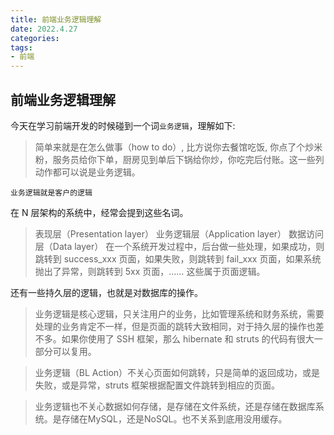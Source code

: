 ```yaml
---
title: 前端业务逻辑理解
date: 2022.4.27
categories: 
tags: 
- 前端
---
```


## 前端业务逻辑理解

今天在学习前端开发的时候碰到一个词`业务逻辑`，理解如下:

>简单来就是在怎么做事（how to do）, 比方说你去餐馆吃饭, 你点了个炒米粉，服务员给你下单，厨房见到单后下锅给你炒，你吃完后付账。这一些列动作都可以说是业务逻辑。

`业务逻辑就是客户的逻辑`

在 N 层架构的系统中，经常会提到这些名词。

>表现层（Presentation layer） 业务逻辑层（Application layer） 数据访问层（Data layer） 在一个系统开发过程中，后台做一些处理，如果成功，则跳转到 success_xxx 页面，如果失败，则跳转到 fail_xxx 页面，如果系统抛出了异常，则跳转到 5xx 页面，…… 这些属于页面逻辑。

还有一些持久层的逻辑，也就是对数据库的操作。

>业务逻辑是核心逻辑，只关注用户的业务，比如管理系统和财务系统，需要处理的业务肯定不一样，但是页面的跳转大致相同，对于持久层的操作也差不多。如果你使用了 SSH 框架，那么 hibernate 和 struts 的代码有很大一部分可以复用。

>业务逻辑（BL Action）不关心页面如何跳转，只是简单的返回成功，或是失败，或是异常，struts 框架根据配置文件跳转到相应的页面。

>业务逻辑也不关心数据如何存储，是存储在文件系统，还是存储在数据库系统。是存储在MySQL，还是NoSQL。也不关系到底用没用缓存。